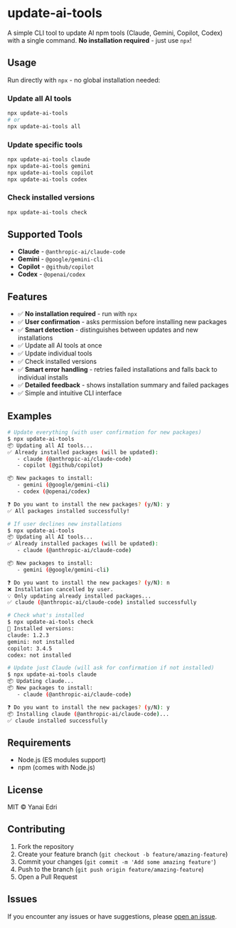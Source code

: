 # update-ai-tools

A simple CLI tool to update AI npm tools (Claude, Gemini, Copilot, Codex) with a single command. **No installation required** - just use `npx`!

## Usage

Run directly with `npx` - no global installation needed:

### Update all AI tools

```bash
npx update-ai-tools
# or
npx update-ai-tools all
```

### Update specific tools

```bash
npx update-ai-tools claude
npx update-ai-tools gemini
npx update-ai-tools copilot
npx update-ai-tools codex
```

### Check installed versions

```bash
npx update-ai-tools check
```

## Supported Tools

- **Claude** - `@anthropic-ai/claude-code`
- **Gemini** - `@google/gemini-cli`
- **Copilot** - `@github/copilot`
- **Codex** - `@openai/codex`

## Features

- ✅ **No installation required** - run with `npx`
- ✅ **User confirmation** - asks permission before installing new packages
- ✅ **Smart detection** - distinguishes between updates and new installations
- ✅ Update all AI tools at once
- ✅ Update individual tools
- ✅ Check installed versions
- ✅ **Smart error handling** - retries failed installations and falls back to individual installs
- ✅ **Detailed feedback** - shows installation summary and failed packages
- ✅ Simple and intuitive CLI interface

## Examples

```bash
# Update everything (with user confirmation for new packages)
$ npx update-ai-tools
📦 Updating all AI tools...
✅ Already installed packages (will be updated):
   - claude (@anthropic-ai/claude-code)
   - copilot (@github/copilot)

📦 New packages to install:
   - gemini (@google/gemini-cli)
   - codex (@openai/codex)

❓ Do you want to install the new packages? (y/N): y
✅ All packages installed successfully!

# If user declines new installations
$ npx update-ai-tools
📦 Updating all AI tools...
✅ Already installed packages (will be updated):
   - claude (@anthropic-ai/claude-code)

📦 New packages to install:
   - gemini (@google/gemini-cli)

❓ Do you want to install the new packages? (y/N): n
❌ Installation cancelled by user.
💡 Only updating already installed packages...
✅ claude (@anthropic-ai/claude-code) installed successfully

# Check what's installed
$ npx update-ai-tools check
🔎 Installed versions:
claude: 1.2.3
gemini: not installed
copilot: 3.4.5
codex: not installed

# Update just Claude (will ask for confirmation if not installed)
$ npx update-ai-tools claude
📦 Updating claude...
📦 New packages to install:
   - claude (@anthropic-ai/claude-code)

❓ Do you want to install the new packages? (y/N): y
📦 Installing claude (@anthropic-ai/claude-code)...
✅ claude installed successfully
```

## Requirements

- Node.js (ES modules support)
- npm (comes with Node.js)

## License

MIT © Yanai Edri

## Contributing

1. Fork the repository
2. Create your feature branch (`git checkout -b feature/amazing-feature`)
3. Commit your changes (`git commit -m 'Add some amazing feature'`)
4. Push to the branch (`git push origin feature/amazing-feature`)
5. Open a Pull Request

## Issues

If you encounter any issues or have suggestions, please [open an issue](https://github.com/yanai101/update-ai-tools/issues).
